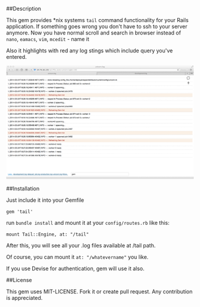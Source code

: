 ##Description

This gem provides *nix systems `tail` command functionality for your Rails application.
If something goes wrong you don't have to ssh to your server anymore. Now you have normal scroll and search in browser instead of `nano`, `eamacs`, `vim`, `mcedit` - name it

Also it highlights with red any log stings which include query you've entered.

![How it works](how_it_works.tiff)


##Installation

Just include it into your Gemfile

    gem 'tail'

run `bundle install` and mount it at your `config/routes.rb` like this:

    mount Tail::Engine, at: "/tail"

After this, you will see all your .log files available at /tail path.

Of course, you can mount it `at: "/whatevername"` you like.

If you use Devise for authentication, gem will use it also.

##License

This gem uses MIT-LICENSE. Fork it or create pull request. Any contribution is appreciated.
